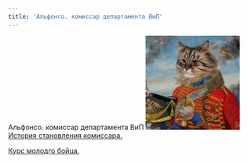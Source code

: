 ```yaml
---
title: 'Альфонсо. комиссар департамента ВиП'
---
```


Альфонсо. комиссар департамента ВиП
![](Alfonso.jpg)
[История становления комиссара.](http://lambopedia.ru/svyashennoe-korolevstvo-lambotero/nashi-ministerstva/ministerstvo-voiny-i-pobedy/komissar-departamenta-vip/kak-alfonso-stal-komissarom)  

[Курс молодго бойца.](http://lambopedia.ru/svyashennoe-korolevstvo-lambotero/nashi-ministerstva/ministerstvo-voiny-i-pobedy/komissar-departamenta-vip/kurs-molodogo-boica)  